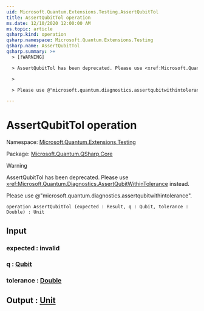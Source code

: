 ```yaml
---
uid: Microsoft.Quantum.Extensions.Testing.AssertQubitTol
title: AssertQubitTol operation
ms.date: 12/10/2020 12:00:00 AM
ms.topic: article
qsharp.kind: operation
qsharp.namespace: Microsoft.Quantum.Extensions.Testing
qsharp.name: AssertQubitTol
qsharp.summary: >+
  > [!WARNING]

  > AssertQubitTol has been deprecated. Please use <xref:Microsoft.Quantum.Diagnostics.AssertQubitWithinTolerance> instead.

  >

  > Please use @"microsoft.quantum.diagnostics.assertqubitwithintolerance".

---
```


# AssertQubitTol operation

Namespace: [Microsoft.Quantum.Extensions.Testing](xref:Microsoft.Quantum.Extensions.Testing)

Package: [Microsoft.Quantum.QSharp.Core](https://nuget.org/packages/Microsoft.Quantum.QSharp.Core)


> [!WARNING]
> AssertQubitTol has been deprecated. Please use <xref:Microsoft.Quantum.Diagnostics.AssertQubitWithinTolerance> instead.
>
> Please use @"microsoft.quantum.diagnostics.assertqubitwithintolerance".



```qsharp
operation AssertQubitTol (expected : Result, q : Qubit, tolerance : Double) : Unit
```


## Input

### expected : __invalid<Result>__




### q : [Qubit](xref:microsoft.quantum.lang-ref.qubit)




### tolerance : [Double](xref:microsoft.quantum.lang-ref.double)





## Output : [Unit](xref:microsoft.quantum.lang-ref.unit)

